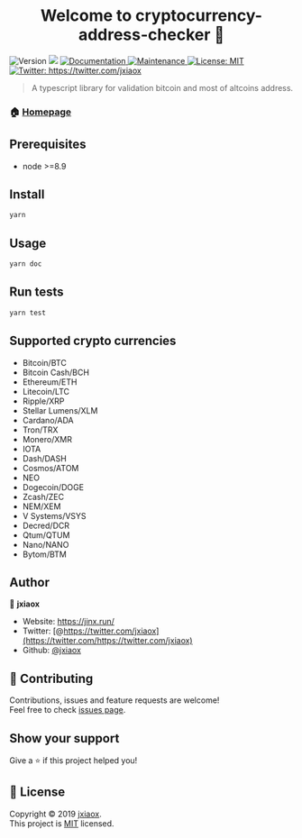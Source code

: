 <h1 align="center">Welcome to cryptocurrency-address-checker 👋</h1>
<p>
  <img alt="Version" src="https://img.shields.io/badge/version-0.1.0-blue.svg?cacheSeconds=2592000" />
  <img src="https://img.shields.io/badge/node-%3E%3D8.9-blue.svg" />
  <a href="https://github.com/jxiaox/cryptocurrency-address-checker#readme" target="_blank">
    <img alt="Documentation" src="https://img.shields.io/badge/documentation-yes-brightgreen.svg" />
  </a>
  <a href="https://github.com/jxiaox/cryptocurrency-address-checker/graphs/commit-activity" target="_blank">
    <img alt="Maintenance" src="https://img.shields.io/badge/Maintained%3F-yes-green.svg" />
  </a>
  <a href="https://github.com/jxiaox/cryptocurrency-address-checker/blob/master/LICENSE" target="_blank">
    <img alt="License: MIT" src="https://img.shields.io/apm/l/cryptocurrency-address-checker" />
  </a>
  <a href="https://twitter.com/jxiaox" target="_blank">
    <img alt="Twitter: https://twitter.com/jxiaox" src="https://img.shields.io/twitter/follow/jxiaox?label=Follow&style=social" />
  </a>
</p>

> A typescript library for validation bitcoin and most of altcoins address.

### 🏠 [Homepage](https://github.com/jxiaox/cryptocurrency-address-checker#readme)

## Prerequisites

- node >=8.9

## Install

```sh
yarn
```

## Usage

```sh
yarn doc
```

## Run tests

```sh
yarn test
```

## Supported crypto currencies

- Bitcoin/BTC
- Bitcoin Cash/BCH
- Ethereum/ETH
- Litecoin/LTC
- Ripple/XRP
- Stellar Lumens/XLM
- Cardano/ADA
- Tron/TRX
- Monero/XMR
- IOTA
- Dash/DASH
- Cosmos/ATOM
- NEO
- Dogecoin/DOGE
- Zcash/ZEC
- NEM/XEM
- V Systems/VSYS
- Decred/DCR
- Qtum/QTUM
- Nano/NANO
- Bytom/BTM

## Author

👤 **jxiaox**

- Website: https://jinx.run/
- Twitter: [@https://twitter.com/jxiaox](https://twitter.com/https://twitter.com/jxiaox)
- Github: [@jxiaox](https://github.com/jxiaox)

## 🤝 Contributing

Contributions, issues and feature requests are welcome!<br />Feel free to check [issues page](https://github.com/jxiaox/cryptocurrency-address-checker/issues).

## Show your support

Give a ⭐️ if this project helped you!

## 📝 License

Copyright © 2019 [jxiaox](https://github.com/jxiaox).<br />
This project is [MIT](https://github.com/jxiaox/cryptocurrency-address-checker/blob/master/LICENSE) licensed.
